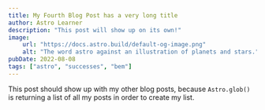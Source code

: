 ```yaml
---
title: My Fourth Blog Post has a very long title
author: Astro Learner
description: "This post will show up on its own!"
image:
    url: "https://docs.astro.build/default-og-image.png"
    alt: "The word astro against an illustration of planets and stars."
pubDate: 2022-08-08
tags: ["astro", "successes", "bem"]
---
```


This post should show up with my other blog posts, because `Astro.glob()` is returning a list of all my posts in order to create my list.

